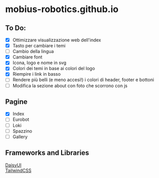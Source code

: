 # mobius-robotics.github.io

## To Do:
- [x] Ottimizzare visualizzazione web dell'index
- [x] Tasto per cambiare i temi
- [ ] Cambio della lingua
- [x] Cambiare font
- [x] Icona, logo e nome in svg
- [x] Colori dei temi in base ai colori del logo
- [x] Riempire i link in basso
- [ ] Rendere più belli (e meno accesi!) i colori di header, footer e bottoni
- [ ] Modifica la sezione about con foto che scorrono con js

## Pagine
- [x] Index
- [ ] Eurobot
- [ ] Loki
- [ ] Spazzino
- [ ] Gallery

## Frameworks and Libraries
[DaisyUI](https://daisyui.com/)  
[TailwindCSS](https://tailwindcss.com/)